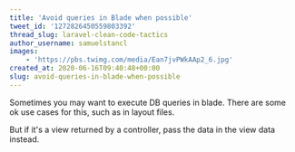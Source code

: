```yaml
---
title: 'Avoid queries in Blade when possible'
tweet_id: '1272826450559803392'
thread_slug: laravel-clean-code-tactics
author_username: samuelstancl
images:
    - 'https://pbs.twimg.com/media/Ean7jvPWkAAp2_6.jpg'
created_at: 2020-06-16T09:40:48+00:00
slug: avoid-queries-in-blade-when-possible
---
```


Sometimes you may want to execute DB queries in blade. There are some ok use cases for this, such as in layout files.

But if it's a view returned by a controller, pass the data in the view data instead.